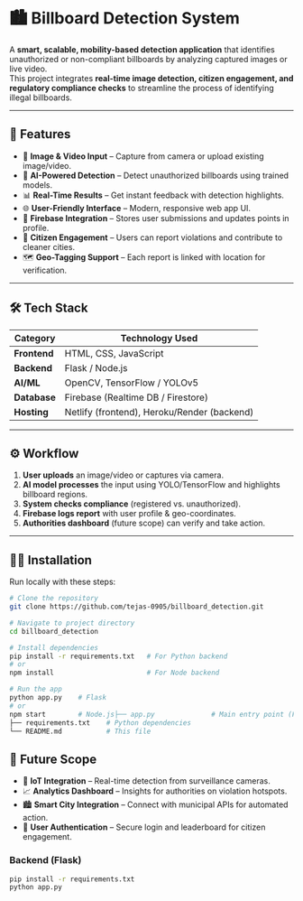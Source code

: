 # 🏙️ Billboard Detection System  

A **smart, scalable, mobility-based detection application** that identifies unauthorized or non-compliant billboards by analyzing captured images or live video.  
This project integrates **real-time image detection, citizen engagement, and regulatory compliance checks** to streamline the process of identifying illegal billboards.

---

## 🚀 Features  

- 📸 **Image & Video Input** – Capture from camera or upload existing image/video.  
- 🤖 **AI-Powered Detection** – Detect unauthorized billboards using trained models.  
- 📊 **Real-Time Results** – Get instant feedback with detection highlights.  
- 🌐 **User-Friendly Interface** – Modern, responsive web app UI.  
- 🔗 **Firebase Integration** – Stores user submissions and updates points in profile.  
- 📢 **Citizen Engagement** – Users can report violations and contribute to cleaner cities.  
- 🗺️ **Geo-Tagging Support** – Each report is linked with location for verification.  

---

## 🛠️ Tech Stack  

| **Category**         | **Technology Used** |
|----------------------|----------------------|
| **Frontend**         | HTML, CSS, JavaScript |
| **Backend**          | Flask / Node.js |
| **AI/ML**            | OpenCV, TensorFlow / YOLOv5 |
| **Database**         | Firebase (Realtime DB / Firestore) |
| **Hosting**          | Netlify (frontend), Heroku/Render (backend) |

---

## ⚙️ Workflow  

1. **User uploads** an image/video or captures via camera.  
2. **AI model processes** the input using YOLO/TensorFlow and highlights billboard regions.  
3. **System checks compliance** (registered vs. unauthorized).  
4. **Firebase logs report** with user profile & geo-coordinates.  
5. **Authorities dashboard** (future scope) can verify and take action.  

---

## 🧑‍💻 Installation  

Run locally with these steps:  

```bash
# Clone the repository
git clone https://github.com/tejas-0905/billboard_detection.git

# Navigate to project directory
cd billboard_detection

# Install dependencies
pip install -r requirements.txt   # For Python backend
# or
npm install                       # For Node backend

# Run the app
python app.py    # Flask
# or
npm start        # Node.js├── app.py              # Main entry point (Flask)
├── requirements.txt    # Python dependencies
└── README.md           # This file

``` 
## 🔮 Future Scope

- 📡 **IoT Integration** – Real-time detection from surveillance cameras.
- 📈 **Analytics Dashboard** – Insights for authorities on violation hotspots.
- 🏙️ **Smart City Integration** – Connect with municipal APIs for automated action.
- 🔐 **User Authentication** – Secure login and leaderboard for citizen engagement.


### Backend (Flask)
```bash
pip install -r requirements.txt
python app.py

